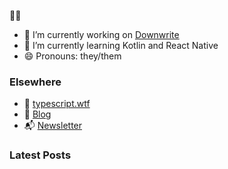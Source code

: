 🧑‍💻

- 🔭 I’m currently working on [Downwrite](https://github.com/charliewilco/downwrite)
- 🌱 I’m currently learning Kotlin and React Native
- 😄 Pronouns: they/them

### Elsewhere

- 🤖 [typescript.wtf](https://typescript.wtf/)
- 📝 [Blog](https://charliewil.co/)
- 📬 [Newsletter](https://buttondown.email/charliewilco/)


### Latest Posts

<!--START_SECTION:feed-->
<!--END_SECTION:feed-->
